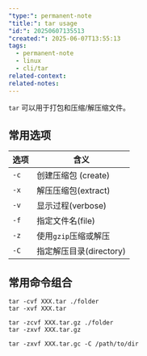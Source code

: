 ```yaml
---
"type:": permanent-note
"title:": tar usage
"id:": 20250607135513
"created:": 2025-06-07T13:55:13
tags:
  - permanent-note
  - linux
  - cli/tar
related-context: 
related-notes:
---
```

`tar` 可以用于打包和压缩/解压缩文件。

## 常用选项

| 选项   | 含义                |
| ---- | ----------------- |
| `-c` | 创建压缩包 (create)    |
| `-x` | 解压压缩包(extract)    |
| `-v` | 显示过程(verbose)     |
| `-f` | 指定文件名(file)       |
| `-z` | 使用`gzip`压缩或解压     |
| `-C` | 指定解压目录(directory) |

## 常用命令组合

```shell
tar -cvf XXX.tar ./folder
tar -xvf XXX.tar

tar -zcvf XXX.tar.gz ./folder
tar -zxvf XXX.tar.gz

tar -zxvf XXX.tar.gc -C /path/to/dir
```
